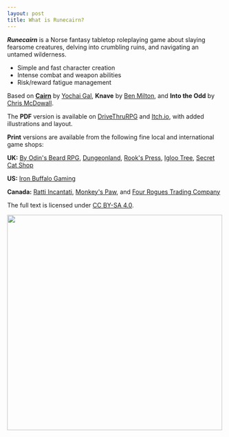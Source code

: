 ```yaml
---
layout: post
title: What is Runecairn?
---
```


***Runecairn*** is a Norse fantasy tabletop roleplaying game about slaying fearsome creatures, delving into crumbling ruins, and navigating an untamed wilderness.

- Simple and fast character creation
- Intense combat and weapon abilities
- Risk/reward fatigue management

Based on **[Cairn](https://cairnrpg.com/)** by [Yochai Gal](https://newschoolrevolution.com/), **Knave** by [Ben Milton](http://questingblog.com/), and **Into the Odd** by [Chris McDowall](https://www.bastionland.com/).

The **PDF** version is available on [DriveThruRPG](https://www.drivethrurpg.com/product/359702/Runecairn-Core-Rules) and [Itch.io](https://byodinsbeardrpg.itch.io/runecairn), with added illustrations and layout.

**Print** versions are available from the following fine local and international game shops:

**UK:** [By Odin's Beard RPG](https://shop.byodinsbeardrpg.com/product/runecairn-core-rules), [Dungeonland](https://www.dungeonland.co.uk/home/Runecairn-Core-Rules-p374918252), [Rook's Press](https://www.rookspress.com/products/runecairn?_pos=1&_sid=f29e00e46&_ss=r), [Igloo Tree](https://iglootree.com/runecairn-by-colin-le-sueur-1116-p.asp), [Secret Cat Shop](https://thesecretcatshop.co.uk/products/runecairn?_pos=1&_sid=9dcd3301f&_ss=r)

**US:** [Iron Buffalo Gaming](https://www.ironbuffalogaming.com/)

**Canada:** [Ratti Incantati](https://rattiincantati.com/products/runecairn-core-rules-pdf), [Monkey's Paw](https://monkeyspawgames.com/products/runecairn?_pos=1&_sid=e1d47a5c4&_ss=r), and [Four Rogues Trading Company](https://www.fourroguestrading.co/collections/newest-books/products/runecairn-pdf)

The full text is licensed under [CC BY-SA 4.0](https://creativecommons.org/licenses/by-sa/4.0/).

<img width=500 src="https://img.itch.zone/aW1hZ2UvOTQxNTIyLzYxMDg0NTIucG5n/original/SKUPCg.png">
